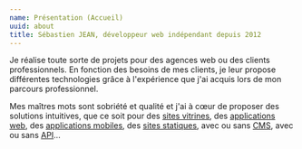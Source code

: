 ```yaml
---
name: Présentation (Accueil)
uuid: about
title: Sébastien JEAN, développeur web indépendant depuis 2012
---
```

Je réalise toute sorte de projets pour des agences web ou des clients professionnels. En fonction des besoins de mes clients, je leur propose différentes technologies grâce à l'expérience que j'ai acquis lors de mon parcours professionnel.

Mes maîtres mots sont sobriété et qualité et j'ai à cœur de proposer des solutions intuitives, que ce soit pour des [sites vitrines](portfolio?categories=sites-vitrines), des [applications web](portfolio?categories=applications-web), des [applications mobiles](portfolio?categories=applications-mobiles), des [sites statiques](portfolio?categories=sites-statiques), avec ou sans [CMS](portfolio?categories=cms), avec ou sans [API](portfolio?categories=api)…

